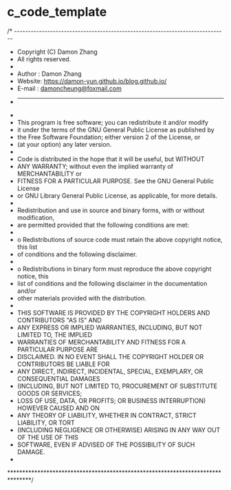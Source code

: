 # c_code_template
/* -----------------------------------------------------------------------------
* Copyright (C) Damon Zhang
* All rights reserved.
*
* Author : Damon Zhang
* Website: https://damon-yun.github.io/blog.github.io/
* E-mail : damoncheung@foxmail.com
* -----------------------------------------------------------------------------
*
* This program is free software; you can redistribute it and/or modify
* it under the terms of the GNU General Public License as published by
* the Free Software Foundation; either version 2 of the License, or
* (at your option) any later version.
*
* Code is distributed in the hope that it will be useful, but WITHOUT
* ANY WARRANTY; without even the implied warranty of MERCHANTABILITY or
* FITNESS FOR A PARTICULAR PURPOSE.  See the GNU General Public License
* or GNU Library General Public License, as applicable, for more details.
*
* Redistribution and use in source and binary forms, with or without modification,
* are permitted provided that the following conditions are met:
*
* o Redistributions of source code must retain the above copyright notice, this list
*   of conditions and the following disclaimer.
*
* o Redistributions in binary form must reproduce the above copyright notice, this
*   list of conditions and the following disclaimer in the documentation and/or
*   other materials provided with the distribution.
*
* THIS SOFTWARE IS PROVIDED BY THE COPYRIGHT HOLDERS AND CONTRIBUTORS "AS IS" AND
* ANY EXPRESS OR IMPLIED WARRANTIES, INCLUDING, BUT NOT LIMITED TO, THE IMPLIED
* WARRANTIES OF MERCHANTABILITY AND FITNESS FOR A PARTICULAR PURPOSE ARE
* DISCLAIMED. IN NO EVENT SHALL THE COPYRIGHT HOLDER OR CONTRIBUTORS BE LIABLE FOR
* ANY DIRECT, INDIRECT, INCIDENTAL, SPECIAL, EXEMPLARY, OR CONSEQUENTIAL DAMAGES
* (INCLUDING, BUT NOT LIMITED TO, PROCUREMENT OF SUBSTITUTE GOODS OR SERVICES;
* LOSS OF USE, DATA, OR PROFITS; OR BUSINESS INTERRUPTION) HOWEVER CAUSED AND ON
* ANY THEORY OF LIABILITY, WHETHER IN CONTRACT, STRICT LIABILITY, OR TORT
* (INCLUDING NEGLIGENCE OR OTHERWISE) ARISING IN ANY WAY OUT OF THE USE OF THIS
* SOFTWARE, EVEN IF ADVISED OF THE POSSIBILITY OF SUCH DAMAGE.
*
*******************************************************************************/
